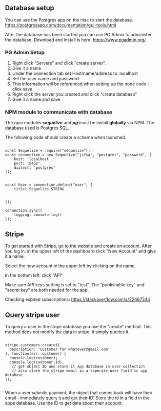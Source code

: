 
## Database setup

You can use the Postgres app on the mac to start the database.
https://postgresapp.com/documentation/gui-tools.html

After the database has been started you can use PG Admin to administer the database.
Download and install is here:  https://www.pgadmin.org/


### PG Admin Setup

1. Right click "Servers" and click "create server".
2. Give it a name
2. Under the connection tab set Host/name/address to: localhost
3. Set the user name and password. 
4. This information will be referenced when setting up the node code - click save
5. Right click the server you created and click "create database"
6. Give it a name and save






### NPM module to communicate with database

The npm modules ***sequelize*** and ***pg*** must be install **globally** via NPM.
The database used is Postgres SQL.


The following code should create a schema when launched.


```

const Sequelize = require("sequelize");
const connection = new Sequelize("jsfsa", "postgres", "password", {
    host: 'localhost',
    port: '5432',
    dialect: 'postgres'
});


const User = connection.define("user", {
    title: Sequelize.STRING
        

});

connection.sync({
    logging: console.log()
});

```




## Stripe

To get started with Stripe, go to the website and create an account.
After you log in, in the upper left of the dashboard click "New Account" and give it a name.

Select the new account in the upper left by clicking on the name.

In the bottom left, click "API".

Make sure API keys setting is set to "test".
The "publishable key" and "secret key" are both needed for the app.


Checking expired subscriptions:
https://stackoverflow.com/a/22467344



## Query stripe user
To query a user in the stripe database you use the "create" method. 
This method does not modify the data in stripe, it simply queries it.


```

stripe.customers.create({
  description: 'Customer for whatever@gmail.com'
}, function(err, customer) {
  console.log(customer);
  console.log(customer.id);
   // get object ID and store it app database in user collection
   // also store the stripe email in a seperate user field in app database
});


```

When a user submits payment, the object that comes back will have their email - immediately query it and get their ID! Store the id in a field in the apps
database. Use the ID to get data about their account.